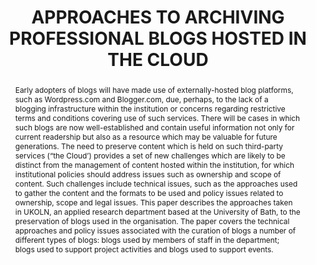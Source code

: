 ---
abstract: 'Early adopters of blogs will have made use of

  externally-hosted blog platforms, such as

  Wordpress.com and Blogger.com, due, perhaps, to the

  lack of a blogging infrastructure within the institution or

  concerns regarding restrictive terms and conditions

  covering use of such services. There will be cases in

  which such blogs are now well-established and contain

  useful information not only for current readership but

  also as a resource which may be valuable for future

  generations.

  The need to preserve content which is held on such

  third-party services (“the Cloud’) provides a set of new

  challenges which are likely to be distinct from the

  management of content hosted within the institution, for

  which institutional policies should address issues such

  as ownership and scope of content. Such challenges

  include technical issues, such as the approaches used to

  gather the content and the formats to be used and policy

  issues related to ownership, scope and legal issues.

  This paper describes the approaches taken in

  UKOLN, an applied research department based at the

  University of Bath, to the preservation of blogs used in

  the organisation. The paper covers the technical

  approaches and policy issues associated with the

  curation of blogs a number of different types of blogs:

  blogs used by members of staff in the department; blogs

  used to support project activities and blogs used to

  support events.'
creators:
- Kelly, Brian
- Guy, Marieke
date: null
document_url: https://services.phaidra.univie.ac.at/api/object/o:185492/download
grand_parent: iPRES
institutions: []
keywords: []
landing_page_url: https://phaidra.univie.ac.at/o:185492
language: eng
layout: publication
license: CC BY-SA 2.0 AT
notes_url: null
parent: iPRES 2010
publication_type: paper
size: 251794
slides_url: null
source_name: iPRES
title: APPROACHES TO ARCHIVING PROFESSIONAL BLOGS  HOSTED IN THE CLOUD
year: 2010
---